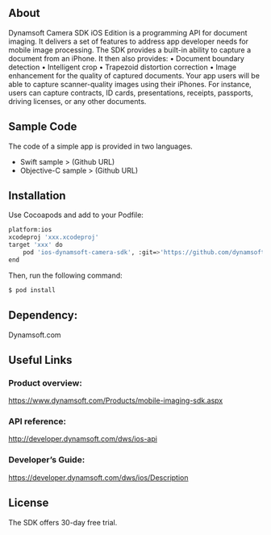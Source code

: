 ## About

Dynamsoft Camera SDK iOS Edition is a programming API for document imaging. It delivers a set of features to address app developer needs for mobile image processing. The SDK provides a built-in ability to capture a document from an iPhone. It then also provides:
•    Document boundary detection
•    Intelligent crop
•    Trapezoid distortion correction
•    Image enhancement for the quality of captured documents.
Your app users will be able to capture scanner-quality images using their iPhones. For instance, users can capture contracts, ID cards, presentations, receipts, passports, driving licenses, or any other documents.

## Sample Code

The code of a simple app is provided in two languages.
- Swift sample >
(Github URL)
- Objective-C sample >
(Github URL)

## Installation

Use Cocoapods and add to your Podfile:
```bash
platform:ios
xcodeproj 'xxx.xcodeproj'
target 'xxx' do
    pod 'ios-dynamsoft-camera-sdk', :git=>'https://github.com/dynamsoft-dcs/ios-dynamsoft-camera-sdk.git'
end
```
Then, run the following command:
```bash
$ pod install
```

## Dependency:
Dynamsoft.com

## Useful Links

### Product overview:
https://www.dynamsoft.com/Products/mobile-imaging-sdk.aspx
### API reference:
http://developer.dynamsoft.com/dws/ios-api
### Developer’s Guide:
https://developer.dynamsoft.com/dws/ios/Description

## License

The SDK offers 30-day free trial.
